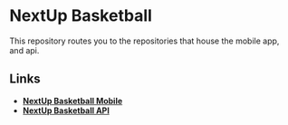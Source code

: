 # NextUp Basketball

This repository routes you to the repositories that house the mobile app, and api.

## Links

* [**NextUp Basketball Mobile**](https://github.com/terrell-greene/NextUp-Basketball-Mobile)
* [**NextUp Basketball API**](https://github.com/terrell-greene/NextUp-Basketball-API)
